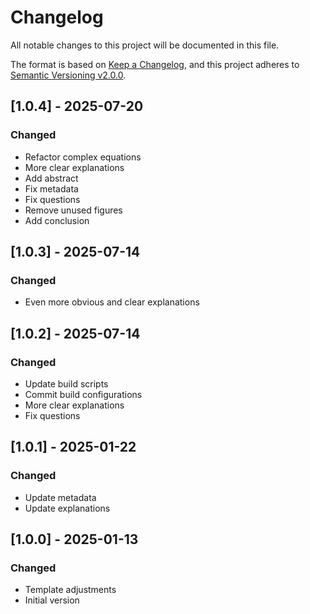 # Changelog

All notable changes to this project will be documented in this file.

The format is based on [Keep a Changelog](https://keepachangelog.com/en/1.0.0/),
and this project adheres to [Semantic Versioning v2.0.0](https://semver.org/spec/v2.0.0.html).

## [1.0.4] - 2025-07-20

### Changed

- Refactor complex equations
- More clear explanations
- Add abstract
- Fix metadata
- Fix questions
- Remove unused figures
- Add conclusion

## [1.0.3] - 2025-07-14

### Changed

- Even more obvious and clear explanations

## [1.0.2] - 2025-07-14

### Changed

- Update build scripts
- Commit build configurations
- More clear explanations
- Fix questions

## [1.0.1] - 2025-01-22

### Changed

- Update metadata
- Update explanations

## [1.0.0] - 2025-01-13

### Changed

- Template adjustments
- Initial version
